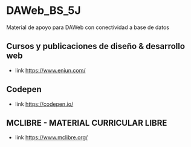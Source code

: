 # DAWeb_BS_5J
Material de apoyo para DAWeb con conectividad a base de datos

## Cursos y publicaciones de diseño & desarrollo web 
- link https://www.eniun.com/
## Codepen
- link https://codepen.io/

## MCLIBRE - MATERIAL CURRICULAR LIBRE
- link https://www.mclibre.org/
